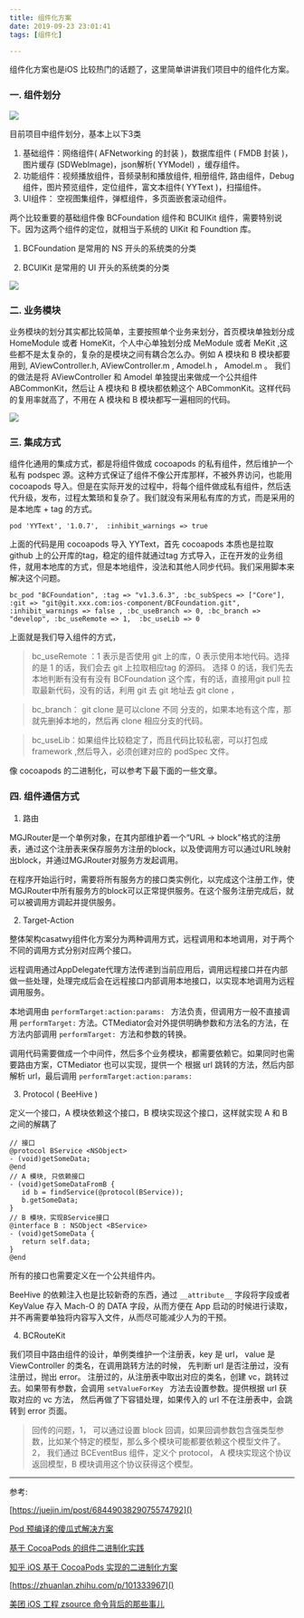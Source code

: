 ```yaml
---
title: 组件化方案
date: 2019-09-23 23:01:41
tags: [组件化]

---
```


组件化方案也是iOS 比较热门的话题了，这里简单讲讲我们项目中的组件化方案。
<!--more-->

### 一. 组件划分
![](/images/zhihanyun_zujian.jpg)

目前项目中组件划分，基本上以下3类

1.  基础组件：网络组件( AFNetworking 的封装 )，数据库组件 ( FMDB 封装 )，图片缓存 (SDWebImage)，json解析( YYModel) ，缓存组件。
2. 功能组件：视频播放组件，音频录制和播放组件, 相册组件, 路由组件，Debug 组件，图片预览组件，定位组件，富文本组件( YYText )，扫描组件。
3. UI组件： 空视图集组件，弹框组件，多页面嵌套滚动组件。

两个比较重要的基础组件像 BCFoundation 组件和 BCUIKit 组件，需要特别说下。因为这两个组件的定位，就相当于系统的 UIKit 和 Foundtion 库。

1. BCFoundation 是常用的 NS 开头的系统类的分类

2. BCUIKit 是常用的 UI 开头的系统类的分类

![](/images/bcuikit.jpg)

### 二. 业务模块
业务模块的划分其实都比较简单，主要按照单个业务来划分，首页模块单独划分成 HomeModule 或者 HomeKit，个人中心单独划分成 MeModule 或者 MeKit ,这些都不是太复杂的，复杂的是模块之间有耦合怎么办。例如 A 模块和 B 模块都要用到, AViewController.h, AViewController.m , Amodel.h ， Amodel.m 。 我们的做法是将  AViewController 和 Amodel 单独提出来做成一个公共组件 ABCommonKit，然后让 A 模块和 B 模块都依赖这个  ABCommonKit。这样代码的复用率就高了，不用在 A 模块和 B 模块都写一遍相同的代码。

![](/images/abcommon.jpg)

### 三. 集成方式
组件化通用的集成方式，都是将组件做成 cocoapods 的私有组件，然后维护一个私有 podspec 源。这种方式保证了组件不像公开库那样，不被外界访问，也能用 cocoapods 导入。但是在实际开发的过程中，将每个组件做成私有组件，然后迭代升级，发布，过程太繁琐和复杂了。我们就没有采用私有库的方式，而是采用的是本地库 + tag 的方式。

```
pod 'YYText', '1.0.7',  :inhibit_warnings => true
```

上面的代码是用 cocoapods 导入 YYText，首先 cocoapods 本质也是拉取 github 上的公开库的tag，稳定的组件就通过tag 方式导入，正在开发的业务组件，就用本地库的方式，但是本地组件，没法和其他人同步代码。我们采用脚本来解决这个问题。

```
bc_pod "BCFoundation", :tag => "v1.3.6.3", :bc_subSpecs => ["Core"], :git => "git@git.xxx.com:ios-component/BCFoundation.git", :inhibit_warnings => false , :bc_useBranch => 0, :bc_branch => "develop", :bc_useRemote => 1,  :bc_useLib => 0
```
上面就是我们导入组件的方式，

>bc_useRemote ：1 表示是否使用 git 上的库，0 表示使用本地代码。选择的是 1 的话，我们会去 git 上拉取相应tag 的源码。
选择 0 的话，我们先去本地判断有没有有没有 BCFoundation 这个库，有的话，直接用git pull 拉取最新代码，没有的话，利用 git  去 git 地址去 git clone ，

>bc_branch： git clone 是可以clone 不同 分支的，如果本地有这个库，那就先删掉本地的，然后再 clone 相应分支的代码。

>bc_useLib：如果组件比较稳定了，而且代码比较私密，可以打包成 framework ,然后导入，必须创建对应的 podSpec 文件。

像 cocoapods 的二进制化，可以参考下最下面的一些文章。 

### 四. 组件通信方式
1. 路由

MGJRouter是一个单例对象，在其内部维护着一个“URL -> block”格式的注册表，通过这个注册表来保存服务方注册的block，以及使调用方可以通过URL映射出block，并通过MGJRouter对服务方发起调用。

在程序开始运行时，需要将所有服务方的接口类实例化，以完成这个注册工作，使MGJRouter中所有服务方的block可以正常提供服务。在这个服务注册完成后，就可以被调用方调起并提供服务。

2. Target-Action

整体架构casatwy组件化方案分为两种调用方式，远程调用和本地调用，对于两个不同的调用方式分别对应两个接口。

远程调用通过AppDelegate代理方法传递到当前应用后，调用远程接口并在内部做一些处理，处理完成后会在远程接口内部调用本地接口，以实现本地调用为远程调用服务。

本地调用由 `performTarget:action:params: ` 方法负责，但调用方一般不直接调用 `performTarget:` 方法。CTMediator会对外提供明确参数和方法名的方法，在方法内部调用 `performTarget: `方法和参数的转换。

调用代码需要做成一个中间件，然后多个业务模块，都需要依赖它。如果同时也需要路由方案，CTMediator 也可以实现，提供一个 根据 url 跳转的方法，然后内部解析 url，最后调用  `performTarget:action:params:`

3. Protocol ( BeeHive )

定义一个接口，A 模块依赖这个接口，B 模块实现这个接口，这样就实现 A 和 B 之间的解耦了

```
// 接口
@protocol BService <NSObject>
- (void)getSomeData;
@end
// A 模块, 只依赖接口
- (void)getSomeDataFromB {
   id b = findService(@protocol(BService));
   b.getSomeData;
}
// B 模块，实现BService接口
@interface B : NSObject <BService>
- (void)getSomeData {
   return self.data;
}
@end
```
所有的接口也需要定义在一个公共组件内。

BeeHive 的依赖注入也是比较新奇的东西，通过 `__attribute__` 字段将字段或者 KeyValue 存入 Mach-O 的 DATA 字段，从而方便在 App 启动的时候进行读取，并不再需要单独将内容写入文件，从而尽可能减少人为的干预。

4. BCRouteKit

我们项目中路由组件的设计，单例类维护一个注册表，key  是 url， value 是 ViewController  的类名，在调用跳转方法的时候，
先判断 url 是否注册过，没有注册过，抛出 error。 注册过的，从注册表中取出对应的类名，创建 vc，跳转过去。如果带有参数，会调用 `setValueForKey ` 方法去设置参数。提供根据 url 获取对应的 vc 方法， 然后再做了下容错处理，如果传入的 url 不在注册表中，会跳转到 error 页面。

> 回传的问题，1， 可以通过设置 block 回调，如果回调参数包含强类型参数，比如某个特定的模型，那么多个模块可能都要依赖这个模型文件了。 2， 我们通过 BCEventBus  组件，定义个 protocol， A 模块实现这个协议返回模型，B 模块调用这个协议获得这个模型。

---
参考: 

[https://juejin.im/post/6844903829075574792]()

[Pod 预编译的傻瓜式解决方案](https://leavez.xyz/2018/05/04/intruduce_binary/)

[基于 CocoaPods 的组件二进制化实践](https://dmanager.github.io/ios/2019/01/21/%E5%9F%BA%E4%BA%8ECocoaPods%E7%9A%84%E7%BB%84%E4%BB%B6%E4%BA%8C%E8%BF%9B%E5%88%B6%E5%8C%96%E5%AE%9E%E8%B7%B5/)

[知乎 iOS 基于 CocoaPods 实现的二进制化方案](https://zhuanlan.zhihu.com/p/44280283)

[https://zhuanlan.zhihu.com/p/101333967]()

[美团 iOS 工程 zsource 命令背后的那些事儿]()